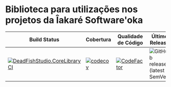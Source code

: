 # Biblioteca para utilizações nos projetos da Îakaré Software'oka

Build Status|Cobertura|Qualidade de Código|Último Release|
------------|------|----------|--------------|
[![DeadFishStudio.CoreLibraryCI](https://github.com/luca16s/DeadFishStudio.CoreLibrary/actions/workflows/build.yml/badge.svg)](https://github.com/luca16s/DeadFishStudio.CoreLibrary/actions/workflows/build.yml)|[![codecov](https://codecov.io/gh/luca16s/DeadFishStudio.CoreLibrary/branch/main/graph/badge.svg?token=SngSHcv2wt)](https://codecov.io/gh/luca16s/DeadFishStudio.CoreLibrary)|[![CodeFactor](https://www.codefactor.io/repository/github/luca16s/deadfishstudio.corelibrary/badge)](https://www.codefactor.io/repository/github/luca16s/deadfishstudio.corelibrary)|![GitHub release (latest SemVer)](https://img.shields.io/github/v/release/luca16s/DeadFishStudio.CoreLibrary)

